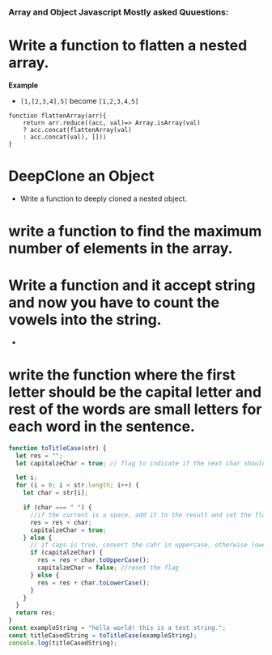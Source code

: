### Array and Object Javascript Mostly asked Quuestions:

# Write a function to flatten a nested array.

**Example**

- `[1,[2,3,4],5]` become `[1,2,3,4,5]`

```
function flattenArray(arr){
    return arr.reduce((acc, val)=> Array.isArray(val)
    ? acc.concat(flattenArray(val)
    : acc.concat(val), []))
}
```

# DeepClone an Object

- Write a function to deeply cloned a nested object.

# write a function to find the maximum number of elements in the array.

# Write a function and it accept string and now you have to count the vowels into the string.

- 

# write the function where the first letter should be the capital letter and rest of the words are small letters for each word in the sentence.

```javascript
function toTitleCase(str) {
  let res = "";
  let capitalzeChar = true; // flag to indicate if the next char should be capitlize

  let i;
  for (i = 0; i < str.length; i++) {
    let char = str[i];

    if (char === " ") {
      //if the current is a space, add it to the result and set the flag to capatalize the next character
      res = res + char;
      capitalzeChar = true;
    } else {
      // if caps is true, convert the cahr in uppercase, otherwise lower case.
      if (capitalzeChar) {
        res = res + char.toUpperCase();
        capitalzeChar = false; //reset the flag
      } else {
        res = res + char.toLowerCase();
      }
    }
  }
  return res;
}
const exampleString = "hello world! this is a test string.";
const titleCasedString = toTitleCase(exampleString);
console.log(titleCasedString);
```
